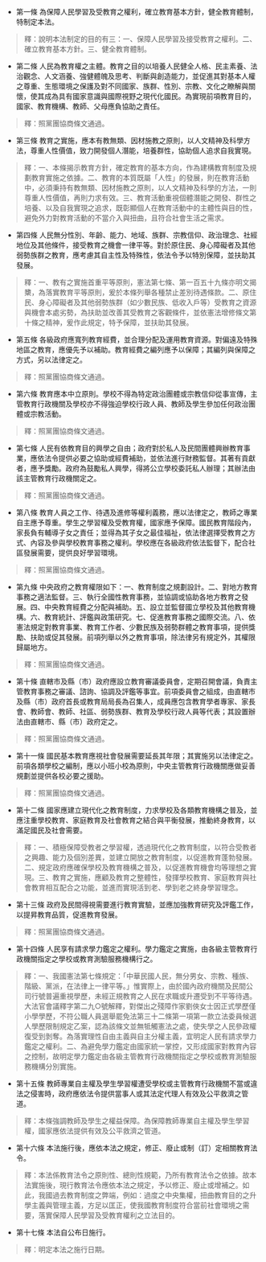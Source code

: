 * 第一條 為保障人民學習及受教育之權利，確立教育基本方針，健全教育體制，特制定本法。

> 釋：說明本法制定的目的有三：一、保障人民學習及接受教育之權利。二、確立教育基本方針。三、健全教育體制。

* 第二條 人民為教育權之主體。教育之目的以培養人民健全人格、民主素養、法治觀念、人文涵養、強健體魄及思考、判斷與創造能力，並促進其對基本人權之尊重、生態環境之保護及對不同國家、族群、性別、宗教、文化之瞭解與關懷，使其成為具有國家意識與國際視野之現代化國民。為實現前項教育目的，國家、教育機構、教師、父母應負協助之責任。

> 釋：照黨團協商條文通過。

* 第三條 教育之實施，應本有教無類、因材施教之原則，以人文精神及科學方法，尊重人性價值，致力開發個人潛能，培養群性，協助個人追求自我實現。

> 釋：一、本條揭示教育方針，確定教育的基本方向，作為建構教育制度及規劃教育實施之依據。二、教育的本質既屬「人性」的發展，則在教育活動中，必須秉持有教無類、因材施教之原則，以人文精神及科學的方法，一則尊重人性價值，再則力求有效。三、教育活動重視個體潛能之開發、群性之培養、以及自我實現之追求，既彰顯個人在教育活動中的主體性與目的性，避免外力對教育活動的不當介入與扭曲，且符合社會生活之需求。

* 第四條 人民無分性別、年齡、能力、地域、族群、宗教信仰、政治理念、社經地位及其他條件，接受教育之機會一律平等。對於原住民、身心障礙者及其他弱勢族群之教育，應考慮其自主性及特殊性，依法令予以特別保障，並扶助其發展。

> 釋：一、教有之實施首重平等原則，憲法第七條、第一百五十九條亦明文揭櫫，為落實教育平等原則，爰於本條列舉各種禁止差別待遇條款。二、原住民、身心障礙者及其他弱勢族群（如少數民族、低收入戶等）受教育之資源與機會本處劣勢，為扶助並改善其受教育之客觀條件，並依憲法增修條文第十條之精神，爰作此規定，特予保障，並扶助其發展。

* 第五條 各級政府應寬列教育經費，並合理分配及運用教育資源。對偏遠及特殊地區之教育，應優先予以補助。教育經費之編列應予以保障；其編列與保障之方式，另以法律定之。

> 釋：照黨團協商條文通過。

* 第六條 教育應本中立原則。學校不得為特定政治團體或宗教信仰從事宣傳，主管教育行政機關及學校亦不得強迫學校行政人員、教師及學生參加任何政治團體或宗教活動。

> 釋：照黨團協商條文通過。

* 第七條 人民有依教育目的興學之自由；政府對於私人及民間團體興辦教育事業，應依法令提供必要之協助或經費補助，並依法進行財務監督。其著有貢獻者，應予獎勵。政府為鼓勵私人興學，得將公立學校委託私人辦理；其辦法由該主管教育行政機關定之。

> 釋：照黨團協商條文通過。

* 第八條 教育人員之工作、待遇及進修等權利義務，應以法律定之，教師之專業自主應予尊重。學生之學習權及受教育權，國家應予保障。國民教育階段內，家長負有輔導子女之責任；並得為其子女之最佳福祉，依法律選擇受教育之方式、內容及參與學校教育事務之權利。學校應在各級政府依法監督下，配合社區發展需要，提供良好學習環境。

> 釋：照黨團協商條文通過。

* 第九條 中央政府之教育權限如下：一、教育制度之規劃設計。二、對地方教育事務之適法監督。三、執行全國性教育事務，並協調或協助各地方教育之發展。四、中央教育經費之分配與補助。五、設立並監督國立學校及其他教育機構。六、教育統計、評鑑與政策研究。七、促進教育事務之國際交流。八、依憲法規定對教育事業、教育工作者、少數民族及弱勢群體之教育事項，提供獎勵、扶助或促其發展。前項列舉以外之教育事項，除法律另有規定外，其權限歸屬地方。

> 釋：照黨團協商條文通過。

* 第十條 直轄市及縣（市）政府應設立教育審議委員會，定期召開會議，負責主管教育事務之審議、諮詢、協調及評鑑等事宜。前項委員會之組成，由直轄市及縣（市）政府首長或教育局局長為召集人，成員應包含教育學者專家、家長會、教師會、教師、社區、弱勢族群、教育及學校行政人員等代表；其設置辦法由直轄市、縣（市）政府定之。

> 釋：照黨團協商條文通過。

* 第十一條 國民基本教育應視社會發展需要延長其年限；其實施另以法律定之。前項各類學校之編制，應以小班小校為原則，中央主管教育行政機關應做妥善規劃並提供各校必要之援助。

> 釋：照黨團協商條文通過。

* 第十二條 國家應建立現代化之教育制度，力求學校及各類教育機構之普及，並應注重學校教育、家庭教育及社會教育之結合與平衡發展，推動終身教育，以滿足國民及社會需要。

> 釋：一、積極保障受教者之學習權，透過現代化之教育制度，以符合受教者之興趣、能力及個別差異，並建立開放之教育制度，以促進教育蓬勃發展。二、規定政府應確保學校及教育機構之普及，以促進教育機會均等理想之實現。三、教育之實施，應顧及教育之整體性，發揮學校教育、家庭教育與社會教育相互配合之功能，並進而實現活到老、學到老之終身學習理念。

* 第十三條 政府及民間得視需要進行教育實驗，並應加強教育研究及評鑑工作，以提昇教育品質，促進教育發展。

> 釋：照黨團協商條文通過。

* 第十四條 人民享有請求學力鑑定之權利。學力鑑定之實施，由各級主管教育行政機關指定之學校或教育測驗服務機構行之。

> 釋：一、我國憲法第七條規定：「中華民國人民，無分男女、宗教、種族、階級、黨派，在法律上一律平等。」惟實際上，由於國內政府機關及民間公司行號普遍重視學歷，未經正規教育之人民在求職或升遷受到不平等待遇。大法官會議釋字第二九○號解釋，對傑出之殘障作家劉俠女士因正式學歷僅小學學歷，不符公職人員選舉罷免法第三十二條第一項第一款立法委員候選人學歷限制規定乙案，認為該條文並無牴觸憲法之處，使失學之人民參政權復受到剝奪。為落實理性自由主義與自主分權主義，宜明定人民有請求學力鑑定之權利。二、為避免學力鑑定由國家統一掌控，又形成國家對教育內容之控制，故明定學力鑑定由各級主管教育行政機關指定之學校或教育測驗服務機構分別實施。

* 第十五條 教師專業自主權及學生學習權遭受學校或主管教育行政機關不當或違法之侵害時，政府應依法令提供當事人或其法定代理人有效及公平救濟之管道。

> 釋：本條強調教師及學生之權益保障。為保障教師專業自主權及學生學習權，國家應依法提供有效及公平救濟之管道。

* 第十六條 本法施行後，應依本法之規定，修正、廢止或制（訂）定相關教育法令。

> 釋：本法係教育法令之原則性、總則性規範，乃所有教育法令之依據。故本法實施後，現行教育法令應依本法之規定，予以修正、廢止或增補之。如此，我國過去教育制度之弊端，例如：過度之中央集權，扭曲教育目的之升學主義與管理主義，方足以匡正，使我國教育制度符合當前社會環境之需要，落實保障人民學習及受教育權利之立法目的。

* 第十七條 本法自公布日施行。

> 釋：明定本法之施行日期。

